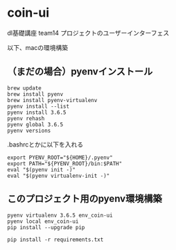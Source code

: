 # coin-ui

dl基礎講座 team14 プロジェクトのユーザーインターフェス

以下、macの環境構築

## （まだの場合）pyenvインストール

```
brew update
brew install pyenv
brew install pyenv-virtualenv
pyenv install --list
pyenv install 3.6.5
pyenv rehash
pyenv global 3.6.5
pyenv versions
```

.bashrcとかに以下を入れる

```
export PYENV_ROOT="${HOME}/.pyenv"
export PATH="${PYENV_ROOT}/bin:$PATH"
eval "$(pyenv init -)"
eval "$(pyenv virtualenv-init -)"
```

## このプロジェクト用のpyenv環境構築

```
pyenv virtualenv 3.6.5 env_coin-ui
pyenv local env_coin-ui
pip install --upgrade pip
```

```
pip install -r requirements.txt
```

